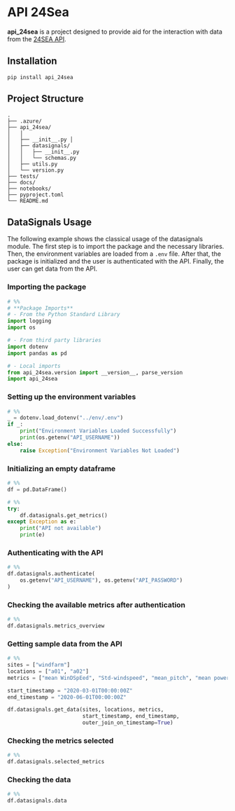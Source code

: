 # API 24Sea

**api_24sea** is a project designed to provide aid for the interaction with data from the [24SEA API](https://api.24sea.eu/).

## Installation

```shell
pip install api_24sea
```

## Project Structure

```shell
.
├── .azure/
├── api_24sea/
│   │
│   ├── __init__.py │
│   ├── datasignals/
│   │   ├── __init__.py
│   │   └── schemas.py
│   ├── utils.py
│   └── version.py
├── tests/
├── docs/
├── notebooks/
├── pyproject.toml
└── README.md
```

## DataSignals Usage

The following example shows the classical usage of the datasignals module. The first step is to import the package and the necessary libraries. Then, the environment variables are loaded from a `.env` file. After that, the package is initialized and the user is authenticated with the API. Finally, the user can get data from the API.

### Importing the package
```python
# %%
# **Package Imports**
# - From the Python Standard Library
import logging
import os

# - From third party libraries
import dotenv
import pandas as pd

# - Local imports
from api_24sea.version import __version__, parse_version
import api_24sea
```

### Setting up the environment variables
```python
# %%
_ = dotenv.load_dotenv("../env/.env")
if _:
    print("Environment Variables Loaded Successfully")
    print(os.getenv("API_USERNAME"))
else:
    raise Exception("Environment Variables Not Loaded")
```

### Initializing an empty dataframe
```python
# %%
df = pd.DataFrame()

# %%
try:
    df.datasignals.get_metrics()
except Exception as e:
    print("API not available")
    print(e)
```

### Authenticating with the API
```python
# %%
df.datasignals.authenticate(
    os.getenv("API_USERNAME"), os.getenv("API_PASSWORD")
)
```

### Checking the available metrics after authentication
```python
# %%
df.datasignals.metrics_overview
```

### Getting sample data from the API
```python
# %%
sites = ["windfarm"]
locations = ["a01", "a02"]
metrics = ["mean WinDSpEed", "Std-windspeed", "mean_pitch", "mean power"]

start_timestamp = "2020-03-01T00:00:00Z"
end_timestamp = "2020-06-01T00:00:00Z"

df.datasignals.get_data(sites, locations, metrics,
                        start_timestamp, end_timestamp,
                        outer_join_on_timestamp=True)
```


### Checking the metrics selected
```python
# %%
df.datasignals.selected_metrics
```

### Checking the data
```python
# %%
df.datasignals.data
```
